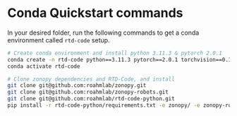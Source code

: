 # Conda Quickstart commands

In your desired folder, run the following commands to get a conda environment called `rtd-code` setup.

```bash
# Create conda environment and install python 3.11.3 & pytorch 2.0.1
conda create -n rtd-code python==3.11.3 pytorch==2.0.1 torchvision==0.15.2 torchaudio==2.0.2 pytorch-cuda=11.8 -c pytorch -c nvidia
conda activate rtd-code

# Clone zonopy dependencies and RTD-Code, and install
git clone git@github.com:roahmlab/zonopy.git
git clone git@github.com:roahmlab/zonopy-robots.git
git clone git@github.com:roahmlab/rtd-code-python.git
pip install -r rtd-code-python/requirements.txt -e zonopy/ -e zonopy-robots/ -e rtd-code-python/
```
